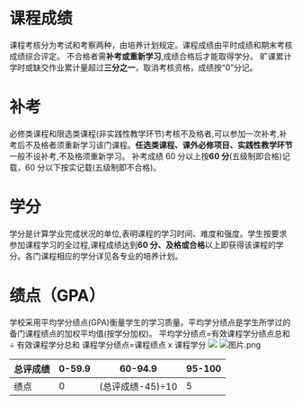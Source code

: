 # 课程成绩

课程考核分为考试和考察两种，由培养计划规定。课程成绩由平时成绩和期末考核成绩综合评定。
不合格者需**补考或重新学习**,成绩合格后才能取得学分。
旷课累计学时或缺交作业累计量超过**三分之一**，取消考核资格，成绩按“0”分记。

# 补考

必修类课程和限选类课程(非实践性教学环节)考核不及格者,可以参加一次补考,补考后不及格者须重新学习该门课程。**任选类课程、课外必修项目、实践性教学环节**一般不设补考,不及格须重新学习。
补考成绩 60 分以上按**60 分**(五级制即合格)记载，60 分以下按实记载(五级制即不合格)。

# 学分

学分是计算学业完成状况的单位,表明课程的学习时间、难度和强度。学生按要求参加课程学习的全过程,课程成绩达到**60 分、及格或合格**以上即获得该课程的学分。各门课程相应的学分详见各专业的培养计划。

# 绩点（GPA）

学校采用平均学分绩点(GPA)衡量学生的学习质量。平均学分绩点是学生所学过的备门课程绩点的加权平均值(按学分加权)。
平均学分绩点=有效课程学分绩点总和 ÷ 有效课程学分总和
课程学分绩点=课程绩点 x 课程学分
![](https://cdn.nlark.com/yuque/0/2021/jpeg/2760219/1625454639368-7f801797-c42d-4622-87a4-5063d8c6ac06.jpeg#clientId=ue15803e0-f647-4&from=paste&id=eogTV&margin=%5Bobject%20Object%5D&originHeight=306&originWidth=721&originalType=url&ratio=1&status=done&style=none&taskId=u1150288d-2b74-474b-9531-da55b7af94f)
![图片.png](https://cdn.nlark.com/yuque/0/2021/png/21545052/1625388740958-c7e52ca8-7017-4ffd-ba34-a1955155e62e.png#clientId=ucc80238c-8bca-4&from=paste&height=455&id=ud65ce5d3&margin=%5Bobject%20Object%5D&name=%E5%9B%BE%E7%89%87.png&originHeight=455&originWidth=709&originalType=binary&ratio=1&size=10538&status=done&style=none&taskId=u82049d6e-e931-4efa-a124-10c5d9861c9&width=709)

| 总评成绩 | 0-59.9 | 60-94.9          | 95-100 |
| -------- | ------ | ---------------- | ------ |
| 绩点     | 0      | (总评成绩-45)÷10 | 5      |
